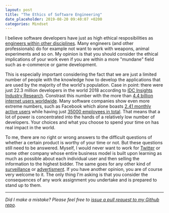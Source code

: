 ```yaml
---
layout: post
title: "The Ethics of Software Engineering"
date_placeholder: 2019-08-20 09:40:07 +0200
categories: Mindset
---
```


I believe software developers have just as high ethical resposibilities as [engineers within other disciplines](https://en.wikipedia.org/wiki/Engineering_ethics). Many engineers (and other professionals) do for example not want to work with weapons, animal experiments and so on. My opinion is that you should consider the ethical implications of your work even if you are within a more "mundane" field such as e-commerce or game development. 

This is especially important considering the fact that we are just a limited number of people with the knowledge how to develop the applications that are used by the majority of the world's population. Case in point: there were just 22.3 million developers in the world 2018 according to [IDC Insights Industry Research](https://www.idc.com/getdoc.jsp?containerId=US44363318). Constrast this number with the more than [4.4 billion internet users worldwide](https://internetworldstats.com/stats.htm). Many software companies show even more extreme numbers, such as Facebook which alone boasts [2.41 monthly active users](https://newsroom.fb.com/company-info/) while having just [35000 employees in total](https://www.statista.com/statistics/273563/number-of-facebook-employees/). That means that a lot of power is concentrated into the hands of a relatively low number of developers. Your choices and what you choose to spend your time on has real impact in the world.

To me, there are no right or wrong answers to the difficult questions of whether a certain product is worthy of your time or not. But these questions still need to be answered. Myself, I would never want to work for [Twitter](https://www.feedough.com/how-does-twitter-make-money/) or some other company whose entire business model is built upon learning as much as possible about each individual user and then selling the information to the highest bidder. The same goes for any other kind of [surveillance](https://cdn.harvardlawreview.org/wp-content/uploads/pdfs/vol126_richards.pdf) or [advertisment](http://jacek.zlydach.pl/blog/2019-07-31-ads-as-cancer.html). If you have another opinion, you are of course very welcome to it. The only thing I'm asking is that you consider the consequences of any work assignment you undertake and is prepared to stand up to them.



---

*Did I make a mistake? Please feel free to [issue a pull request to my Github repo](https://github.com/Sundin/sundin.github.io).*
